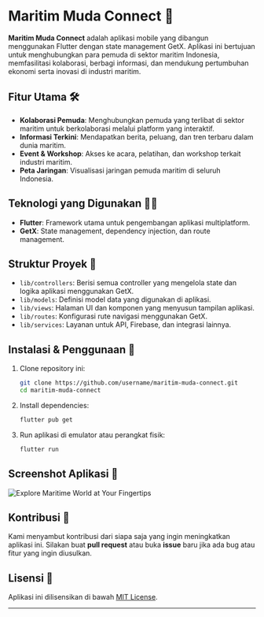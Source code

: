 
# Maritim Muda Connect 🌊

**Maritim Muda Connect** adalah aplikasi mobile yang dibangun menggunakan Flutter dengan state management GetX. Aplikasi ini bertujuan untuk menghubungkan para pemuda di sektor maritim Indonesia, memfasilitasi kolaborasi, berbagi informasi, dan mendukung pertumbuhan ekonomi serta inovasi di industri maritim.

## Fitur Utama 🛠️

- **Kolaborasi Pemuda**: Menghubungkan pemuda yang terlibat di sektor maritim untuk berkolaborasi melalui platform yang interaktif.
- **Informasi Terkini**: Mendapatkan berita, peluang, dan tren terbaru dalam dunia maritim.
- **Event & Workshop**: Akses ke acara, pelatihan, dan workshop terkait industri maritim.
- **Peta Jaringan**: Visualisasi jaringan pemuda maritim di seluruh Indonesia.

## Teknologi yang Digunakan 🧑‍💻

- **Flutter**: Framework utama untuk pengembangan aplikasi multiplatform.
- **GetX**: State management, dependency injection, dan route management.

## Struktur Proyek 📂

- `lib/controllers`: Berisi semua controller yang mengelola state dan logika aplikasi menggunakan GetX.
- `lib/models`: Definisi model data yang digunakan di aplikasi.
- `lib/views`: Halaman UI dan komponen yang menyusun tampilan aplikasi.
- `lib/routes`: Konfigurasi rute navigasi menggunakan GetX.
- `lib/services`: Layanan untuk API, Firebase, dan integrasi lainnya.

## Instalasi & Penggunaan 🚀

1. Clone repository ini:
   ```bash
   git clone https://github.com/username/maritim-muda-connect.git
   cd maritim-muda-connect
   ```

2. Install dependencies:
   ```bash
   flutter pub get
   ```

3. Run aplikasi di emulator atau perangkat fisik:
   ```bash
   flutter run
   ```
   
## Screenshot Aplikasi 📸

![Explore Maritime World at Your Fingertips](https://github.com/user-attachments/assets/59f78be7-03b0-4f5f-a468-ebb931377a86)

## Kontribusi 🤝

Kami menyambut kontribusi dari siapa saja yang ingin meningkatkan aplikasi ini. Silakan buat **pull request** atau buka **issue** baru jika ada bug atau fitur yang ingin diusulkan.

## Lisensi 📜

Aplikasi ini dilisensikan di bawah [MIT License](LICENSE).

---

